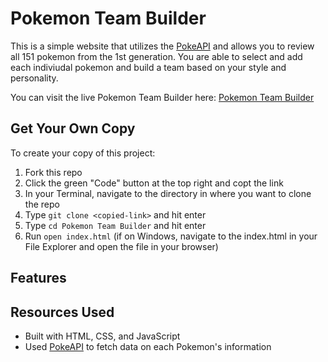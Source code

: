 # Pokemon Team Builder
This is a simple website that utilizes the [PokeAPI](https://pokeapi.co/) and allows you to review all 151 pokemon from the 1st generation. You are able to select and add each indiviudal pokemon and build a team based on your style and personality.

You can visit the live Pokemon Team Builder here: [Pokemon Team Builder](https://jlin100.github.io/phase-1-project/)

## Get Your Own Copy
To create your copy of this project:
1. Fork this repo
2. Click the green "Code" button at the top right and copt the link
3. In your Terminal, navigate to the directory in where you want to clone the repo
4. Type `git clone <copied-link>` and hit enter
5. Type `cd Pokemon Team Builder` and hit enter
6. Run `open index.html` (if on Windows, navigate to the index.html in your File Explorer and open the file in your browser)

## Features

## Resources Used
* Built with HTML, CSS, and JavaScript
* Used [PokeAPI](https://pokeapi.co/) to fetch data on each Pokemon's information